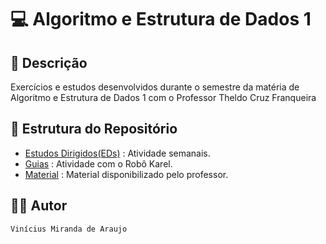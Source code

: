 # 💻 Algoritmo e Estrutura de Dados 1

## 📃 Descrição

Exercícios e estudos desenvolvidos durante o semestre da matéria de Algoritmo e Estrutura de Dados 1 com o Professor
Theldo Cruz Franqueira

## 📑 Estrutura do Repositório

- [Estudos Dirigidos(EDs)](/AEDs/AEDs_I/EDs/) : Atividade semanais.
- [Guias](/AEDs/AEDs_I/Guias/) : Atividade com o Robô Karel.
- [Material](/AEDs/AEDs_I/Material/) : Material disponibilizado pelo professor.

## 👨‍💻 Autor

`Vinícius Miranda de Araujo`
